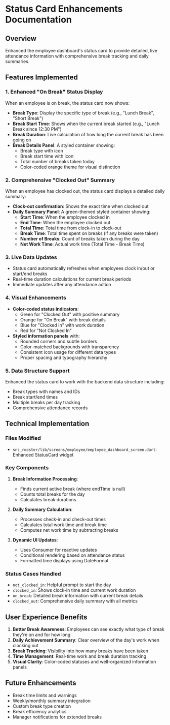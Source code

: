 # Status Card Enhancements Documentation

## Overview
Enhanced the employee dashboard's status card to provide detailed, live attendance information with comprehensive break tracking and daily summaries.

## Features Implemented

### 1. Enhanced "On Break" Status Display
When an employee is on break, the status card now shows:
- **Break Type**: Display the specific type of break (e.g., "Lunch Break", "Short Break")
- **Break Start Time**: Shows when the current break started (e.g., "Lunch Break since 12:30 PM")
- **Break Duration**: Live calculation of how long the current break has been going on
- **Break Details Panel**: A styled container showing:
  - Break type with icon
  - Break start time with icon
  - Total number of breaks taken today
  - Color-coded orange theme for visual distinction

### 2. Comprehensive "Clocked Out" Summary
When an employee has clocked out, the status card displays a detailed daily summary:
- **Clock-out confirmation**: Shows the exact time when clocked out
- **Daily Summary Panel**: A green-themed styled container showing:
  - **Start Time**: When the employee clocked in
  - **End Time**: When the employee clocked out
  - **Total Time**: Total time from clock-in to clock-out
  - **Break Time**: Total time spent on breaks (if any breaks were taken)
  - **Number of Breaks**: Count of breaks taken during the day
  - **Net Work Time**: Actual work time (Total Time - Break Time)

### 3. Live Data Updates
- Status card automatically refreshes when employees clock in/out or start/end breaks
- Real-time duration calculations for current break periods
- Immediate updates after any attendance action

### 4. Visual Enhancements
- **Color-coded status indicators**:
  - Green for "Clocked Out" with positive summary
  - Orange for "On Break" with break details
  - Blue for "Clocked In" with work duration
  - Red for "Not Clocked In"
- **Styled information panels** with:
  - Rounded corners and subtle borders
  - Color-matched backgrounds with transparency
  - Consistent icon usage for different data types
  - Proper spacing and typography hierarchy

### 5. Data Structure Support
Enhanced the status card to work with the backend data structure including:
- Break types with names and IDs
- Break start/end times
- Multiple breaks per day tracking
- Comprehensive attendance records

## Technical Implementation

### Files Modified
- `sns_rooster/lib/screens/employee/employee_dashboard_screen.dart`: Enhanced StatusCard widget

### Key Components
1. **Break Information Processing**: 
   - Finds current active break (where endTime is null)
   - Counts total breaks for the day
   - Calculates break durations

2. **Daily Summary Calculation**:
   - Processes check-in and check-out times
   - Calculates total work time and break time
   - Computes net work time by subtracting breaks

3. **Dynamic UI Updates**:
   - Uses Consumer<AttendanceProvider> for reactive updates
   - Conditional rendering based on attendance status
   - Formatted time displays using DateFormat

### Status Cases Handled
- `not_clocked_in`: Helpful prompt to start the day
- `clocked_in`: Shows clock-in time and current work duration
- `on_break`: Detailed break information with current break details
- `clocked_out`: Comprehensive daily summary with all metrics

## User Experience Benefits
1. **Better Break Awareness**: Employees can see exactly what type of break they're on and for how long
2. **Daily Achievement Summary**: Clear overview of the day's work when clocking out
3. **Break Tracking**: Visibility into how many breaks have been taken
4. **Time Management**: Real-time work and break duration tracking
5. **Visual Clarity**: Color-coded statuses and well-organized information panels

## Future Enhancements
- Break time limits and warnings
- Weekly/monthly summary integration
- Custom break type creation
- Break efficiency analytics
- Manager notifications for extended breaks
